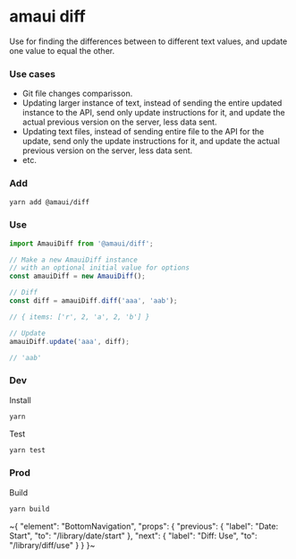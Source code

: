 
# amaui diff

Use for finding the differences between to different text values, and update one value to equal the other.

### Use cases

- Git file changes comparisson.
- Updating larger instance of text, instead of sending the entire updated instance to the API, send only update instructions for it, and update the actual previous version on the server, less data sent.
- Updating text files, instead of sending entire file to the API for the update, send only the update instructions for it, and update the actual previous version on the server, less data sent.
- etc.

### Add

```sh
yarn add @amaui/diff
```

### Use

```ts
import AmauiDiff from '@amaui/diff';

// Make a new AmauiDiff instance
// with an optional initial value for options
const amauiDiff = new AmauiDiff();

// Diff
const diff = amauiDiff.diff('aaa', 'aab');

// { items: ['r', 2, 'a', 2, 'b'] }

// Update
amauiDiff.update('aaa', diff);

// 'aab'
```

### Dev

Install

```sh
yarn
```

Test

```sh
yarn test
```

### Prod

Build

```sh
yarn build
```

~{
  "element": "BottomNavigation",
  "props": {
    "previous": {
      "label": "Date: Start",
      "to": "/library/date/start"
    },
    "next": {
      "label": "Diff: Use",
      "to": "/library/diff/use"
    }
  }
}~
